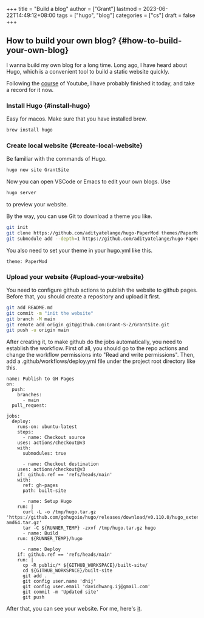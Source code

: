 +++
title = "Build a blog"
author = ["Grant"]
lastmod = 2023-06-22T14:49:12+08:00
tags = ["hugo", "blog"]
categories = ["cs"]
draft = false
+++

## How to build your own blog? {#how-to-build-your-own-blog}

I wanna build my own blog for a long time. Long ago, I have heard about Hugo, which is a convenient tool to build a static website quickly.

Following the [course](https://www.youtube.com/watch?v=hjD9jTi_DQ4&list=PLeiDFxcsdhUrzkK5Jg9IZyiTsIMvXxKZP&index=2) of Youtube, I have probably finished it today, and take a record for it now.


### Install Hugo {#install-hugo}

Easy for macos. Make sure that you have installed brew.

```bash
brew install hugo
```


### Create local website {#create-local-website}

Be familiar with the commands of Hugo.

```bash
hugo new site GrantSite
```

Now you can open VSCode or Emacs to edit your own blogs. Use

```bash
hugo server
```

to preview your website.

By the way, you can use Git to download a theme you like.

```bash
git init
git clone https://github.com/adityatelange/hugo-PaperMod themes/PaperMod --depth=1
git submodule add --depth=1 https://github.com/adityatelange/hugo-PaperMod.git themes/PaperMod
```

You also need to set your theme in your hugo.yml like this.

```nil
theme: PaperMod
```


### Upload your website {#upload-your-website}

You need to configure github actions to publish the website to github pages. Before that, you should create a repository and upload it first.

```bash
git add README.md
git commit -m "init the website"
git branch -M main
git remote add origin git@github.com:Grant-S-Z/GrantSite.git
git push -u origin main
```

After creating it, to make github do the jobs automatically, you need to establish the workflow. First of all, you should go to the repo actions and change the workflow permissions into "Read and write permissions". Then, add a .github/workflows/deploy.yml file under the project root directory like this.

```nil
name: Publish to GH Pages
on:
  push:
    branches:
      - main
  pull_request:

jobs:
  deploy:
    runs-on: ubuntu-latest
    steps:
      - name: Checkout source
	uses: actions/checkout@v3
	with:
	  submodules: true

      - name: Checkout destination
	uses: actions/checkout@v3
	if: github.ref == 'refs/heads/main'
	with:
	  ref: gh-pages
	  path: built-site

      - name: Setup Hugo
	run: |
	  curl -L -o /tmp/hugo.tar.gz 'https://github.com/gohugoio/hugo/releases/download/v0.110.0/hugo_extended_0.110.0_linux-amd64.tar.gz'
	  tar -C ${RUNNER_TEMP} -zxvf /tmp/hugo.tar.gz hugo
      - name: Build
	run: ${RUNNER_TEMP}/hugo

      - name: Deploy
	if: github.ref == 'refs/heads/main'
	run: |
	  cp -R public/* ${GITHUB_WORKSPACE}/built-site/
	  cd ${GITHUB_WORKSPACE}/built-site
	  git add .
	  git config user.name 'dhij'
	  git config user.email 'davidhwang.ij@gmail.com'
	  git commit -m 'Updated site'
	  git push
```

After that, you can see your website. For me, here's [it](https://grant-s-z.github.io/GrantSite/).
